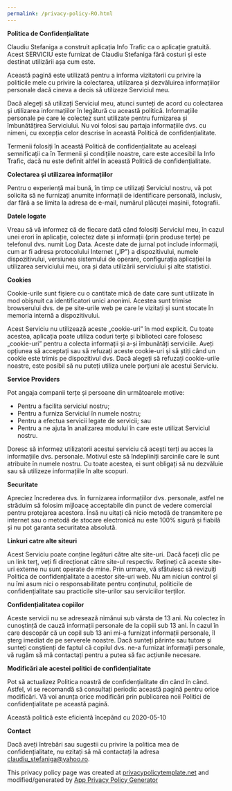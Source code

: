 ```yaml
---
permalink: /privacy-policy-RO.html
---
```


**Politica de Confidențialitate**

Claudiu Stefaniga a construit aplicația Info Trafic ca o aplicație gratuită. Acest SERVICIU este furnizat de Claudiu Stefaniga fără costuri și este destinat utilizării așa cum este.

Această pagină este utilizată pentru a informa vizitatorii cu privire la politicile mele cu privire la colectarea, utilizarea și dezvăluirea informațiilor personale dacă cineva a decis să utilizeze Serviciul meu.

Dacă alegeți să utilizați Serviciul meu, atunci sunteți de acord cu colectarea și utilizarea informațiilor în legătură cu această politică. Informațiile personale pe care le colectez sunt utilizate pentru furnizarea și îmbunătățirea Serviciului. Nu voi folosi sau partaja informațiile dvs. cu nimeni, cu excepția celor descrise în această Politică de confidențialitate.

Termenii folosiți în această Politică de confidențialitate au aceleași semnificații ca în Termenii și condițiile noastre, care este accesibil la Info Trafic, dacă nu este definit altfel în această Politică de confidențialitate.

**Colectarea și utilizarea informațiilor**

Pentru o experiență mai bună, în timp ce utilizați Serviciul nostru, vă pot solicita să ne furnizați anumite informații de identificare personală, inclusiv, dar fără a se limita la adresa de e-mail, numărul plăcuței mașinii, fotografii.

**Datele logate**

Vreau să vă informez că de fiecare dată când folosiți Serviciul meu, în cazul unei erori în aplicație, colectez date și informații (prin produse terțe) pe telefonul dvs. numit Log Data. Aceste date de jurnal pot include informații, cum ar fi adresa protocolului Internet („IP”) a dispozitivului, numele dispozitivului, versiunea sistemului de operare, configurația aplicației la utilizarea serviciului meu, ora și data utilizării serviciului și alte statistici. 

**Cookies**

Cookie-urile sunt fișiere cu o cantitate mică de date care sunt utilizate în mod obișnuit ca identificatori unici anonimi. Acestea sunt trimise browserului dvs. de pe site-urile web pe care le vizitați și sunt stocate în memoria internă a dispozitivului.

Acest Serviciu nu utilizează aceste „cookie-uri” în mod explicit. Cu toate acestea, aplicația poate utiliza coduri terțe și biblioteci care folosesc „cookie-uri” pentru a colecta informații și a-și îmbunătăți serviciile. Aveți opțiunea să acceptați sau să refuzați aceste cookie-uri și să știți când un cookie este trimis pe dispozitivul dvs. Dacă alegeți să refuzați cookie-urile noastre, este posibil să nu puteți utiliza unele porțiuni ale acestui Serviciu.

**Service Providers**

Pot angaja companii terțe și persoane din următoarele motive:

* Pentru a facilita serviciul nostru;
* Pentru a furniza Serviciul în numele nostru;
* Pentru a efectua servicii legate de servicii; sau
* Pentru a ne ajuta în analizarea modului în care este utilizat Serviciul nostru.

Doresc să informez utilizatorii acestui serviciu că acești terți au acces la informațiile dvs. personale. Motivul este să îndepliniți sarcinile care le sunt atribuite în numele nostru. Cu toate acestea, ei sunt obligați să nu dezvăluie sau să utilizeze informațiile în alte scopuri.

**Securitate**

Apreciez încrederea dvs. în furnizarea informațiilor dvs. personale, astfel ne străduim să folosim mijloace acceptabile din punct de vedere comercial pentru protejarea acestora. Însă nu uitați că nicio metodă de transmitere pe internet sau o metodă de stocare electronică nu este 100% sigură și fiabilă și nu pot garanta securitatea absolută.

**Linkuri catre alte siteuri**

Acest Serviciu poate conține legături către alte site-uri. Dacă faceți clic pe un link terț, veți fi direcționat către site-ul respectiv. Rețineți că aceste site-uri externe nu sunt operate de mine. Prin urmare, vă sfătuiesc să revizuiți Politica de confidențialitate a acestor site-uri web. Nu am niciun control și nu îmi asum nici o responsabilitate pentru conținutul, politicile de confidențialitate sau practicile site-urilor sau serviciilor terților.

**Confidențialitatea copiilor**

Aceste servicii nu se adresează nimănui sub vârsta de 13 ani. Nu colectez în cunoștință de cauză informații personale de la copiii sub 13 ani. În cazul în care descopăr că un copil sub 13 ani mi-a furnizat informații personale, îl șterg imediat de pe serverele noastre. Dacă sunteți părinte sau tutore și sunteți conștienți de faptul că copilul dvs. ne-a furnizat informații personale, vă rugăm să mă contactați pentru a putea să fac acțiunile necesare.

**Modificări ale acestei politici de confidențialitate**

Pot să actualizez Politica noastră de confidențialitate din când în când. Astfel, vi se recomandă să consultați periodic această pagină pentru orice modificări. Vă voi anunța orice modificări prin publicarea noii Politici de confidențialitate pe această pagină.

Această politică este eficientă începând cu 2020-05-10

**Contact**

Dacă aveți întrebări sau sugestii cu privire la politica mea de confidențialitate, nu ezitați să mă contactați la adresa claudiu_stefaniga@yahoo.ro.

This privacy policy page was created at [privacypolicytemplate.net](https://privacypolicytemplate.net) and modified/generated by [App Privacy Policy Generator](https://app-privacy-policy-generator.firebaseapp.com/)
